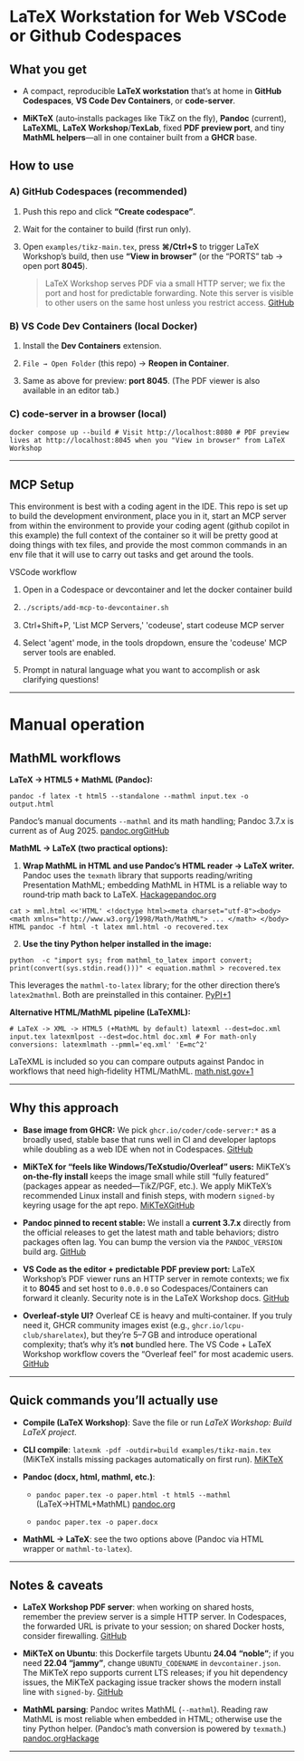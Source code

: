 # LaTeX Workstation for Web VSCode or Github Codespaces

## What you get

- A compact, reproducible **LaTeX workstation** that’s at home in **GitHub Codespaces**, **VS Code Dev Containers**, or **code‑server**.

- **MiKTeX** (auto‑installs packages like TikZ on the fly), **Pandoc** (current), **LaTeXML**, **LaTeX Workshop**/**TexLab**, fixed **PDF preview port**, and tiny **MathML helpers**—all in one container built from a **GHCR** base.

## How to use

### A) GitHub Codespaces (recommended)

1. Push this repo and click **“Create codespace”**.

2. Wait for the container to build (first run only).

3. Open `examples/tikz-main.tex`, press **⌘/Ctrl+S** to trigger LaTeX Workshop’s build, then use **“View in browser”** (or the “PORTS” tab → open port **8045**).
   
   > LaTeX Workshop serves PDF via a small HTTP server; we fix the port and host for predictable forwarding. Note this server is visible to other users on the same host unless you restrict access. [GitHub](https://github.com/James-Yu/LaTeX-Workshop/wiki/Remote?utm_source=chatgpt.com)

### B) VS Code Dev Containers (local Docker)

1. Install the **Dev Containers** extension.

2. `File → Open Folder` (this repo) → **Reopen in Container**.

3. Same as above for preview: **port 8045**. (The PDF viewer is also available in an editor tab.)

### C) code‑server in a browser (local)

`docker compose up --build # Visit http://localhost:8080 # PDF preview lives at http://localhost:8045 when you "View in browser" from LaTeX Workshop`

---

## MCP Setup

This environment is best with a coding agent in the IDE. This repo is set up to build the development environment, place you in it, start an MCP server from within the environment to provide your coding agent (github copilot in this example) the full context of the container so it will be pretty good at doing things with tex files, and provide the most common commands in an env file that it will use to carry out tasks and get around the tools.

VSCode workflow

1. Open in a Codespace or devcontainer and let the docker container build

2. ```bash
   ./scripts/add-mcp-to-devcontainer.sh
   ```

3. Ctrl+Shift+P, 'List MCP Servers,' 'codeuse', start codeuse MCP server

4. Select 'agent' mode, in the tools dropdown, ensure the 'codeuse' MCP server tools are enabled.

5. Prompt in natural language what you want to accomplish or ask clarifying questions!

---

# Manual operation

## MathML workflows

**LaTeX → HTML5 + MathML (Pandoc):**

`pandoc -f latex -t html5 --standalone --mathml input.tex -o output.html`

Pandoc’s manual documents `--mathml` and its math handling; Pandoc 3.7.x is current as of Aug 2025. [pandoc.org](https://pandoc.org/demo/example33/8.13-math.html?utm_source=chatgpt.com)[GitHub](https://github.com/jgm/pandoc/releases)

**MathML → LaTeX (two practical options):**

1. **Wrap MathML in HTML and use Pandoc’s HTML reader → LaTeX writer.** Pandoc uses the `texmath` library that supports reading/writing Presentation MathML; embedding MathML in HTML is a reliable way to round‑trip math back to LaTeX. [Hackage](https://hackage.haskell.org/package/texmath?utm_source=chatgpt.com)[pandoc.org](https://pandoc.org/?utm_source=chatgpt.com)

`cat > mml.html <<'HTML' <!doctype html><meta charset="utf-8"><body> <math xmlns="http://www.w3.org/1998/Math/MathML"> ... </math> </body> HTML pandoc -f html -t latex mml.html -o recovered.tex`

2. **Use the tiny Python helper installed in the image:**

`python  -c "import sys; from mathml_to_latex import convert; print(convert(sys.stdin.read()))" < equation.mathml > recovered.tex`

This leverages the `mathml-to-latex` library; for the other direction there’s `latex2mathml`. Both are preinstalled in this container. [PyPI+1](https://pypi.org/project/mathml-to-latex/?utm_source=chatgpt.com)

**Alternative HTML/MathML pipeline (LaTeXML):**

`# LaTeX -> XML -> HTML5 (+MathML by default) latexml --dest=doc.xml input.tex latexmlpost --dest=doc.html doc.xml # For math-only conversions: latexmlmath --pmml='eq.xml' 'E=mc^2'`

LaTeXML is included so you can compare outputs against Pandoc in workflows that need high‑fidelity HTML/MathML. [math.nist.gov+1](https://math.nist.gov/~BMiller/LaTeXML/ussage.html?utm_source=chatgpt.com)

---

## Why this approach

- **Base image from GHCR:** We pick `ghcr.io/coder/code-server:*` as a broadly used, stable base that runs well in CI and developer laptops while doubling as a web IDE when not in Codespaces. [GitHub](https://github.com/coder/code-server/pkgs/container/code-server/?utm_source=chatgpt.com)

- **MiKTeX for “feels like Windows/TeXstudio/Overleaf” users:** MiKTeX’s **on‑the‑fly install** keeps the image small while still “fully featured” (packages appear as needed—TikZ/PGF, etc.). We apply MiKTeX’s recommended Linux install and finish steps, with modern `signed-by` keyring usage for the apt repo. [MiKTeX](https://miktex.org/howto/install-miktex-unx?utm_source=chatgpt.com)[GitHub](https://github.com/MiKTeX/miktex-packaging/issues/483)

- **Pandoc pinned to recent stable:** We install a **current 3.7.x** directly from the official releases to get the latest math and table behaviors; distro packages often lag. You can bump the version via the `PANDOC_VERSION` build arg. [GitHub](https://github.com/jgm/pandoc/releases)

- **VS Code as the editor + predictable PDF preview port:** LaTeX Workshop’s PDF viewer runs an HTTP server in remote contexts; we fix it to **8045** and set host to `0.0.0.0` so Codespaces/Containers can forward it cleanly. Security note is in the LaTeX Workshop docs. [GitHub](https://github.com/James-Yu/LaTeX-Workshop/wiki/Remote?utm_source=chatgpt.com)

- **Overleaf‑style UI?** Overleaf CE is heavy and multi‑container. If you truly need it, GHCR community images exist (e.g., `ghcr.io/lcpu-club/sharelatex`), but they’re 5–7 GB and introduce operational complexity; that’s why it’s **not** bundled here. The VS Code + LaTeX Workshop workflow covers the “Overleaf feel” for most academic users. [GitHub](https://github.com/lcpu-club/overleaf/pkgs/container/sharelatex?utm_source=chatgpt.com)

---

## Quick commands you’ll actually use

- **Compile (LaTeX Workshop)**: Save the file or run *LaTeX Workshop: Build LaTeX project*.

- **CLI compile**: `latexmk -pdf -outdir=build examples/tikz-main.tex` (MiKTeX installs missing packages automatically on first run). [MiKTeX](https://miktex.org/howto/install-miktex-unx?utm_source=chatgpt.com)

- **Pandoc (docx, html, mathml, etc.)**:
  
  - `pandoc paper.tex -o paper.html -t html5 --mathml` (LaTeX→HTML+MathML) [pandoc.org](https://pandoc.org/demo/example33/8.13-math.html?utm_source=chatgpt.com)
  
  - `pandoc paper.tex -o paper.docx`

- **MathML → LaTeX**: see the two options above (Pandoc via HTML wrapper or `mathml-to-latex`).

---

## Notes & caveats

- **LaTeX Workshop PDF server**: when working on shared hosts, remember the preview server is a simple HTTP server. In Codespaces, the forwarded URL is private to your session; on shared Docker hosts, consider firewalling. [GitHub](https://github.com/James-Yu/LaTeX-Workshop/wiki/Remote?utm_source=chatgpt.com)

- **MiKTeX on Ubuntu**: this Dockerfile targets Ubuntu **24.04 “noble”**; if you need **22.04 “jammy”**, change `UBUNTU_CODENAME` in `devcontainer.json`. The MiKTeX repo supports current LTS releases; if you hit dependency issues, the MiKTeX packaging issue tracker shows the modern install line with `signed-by`. [GitHub](https://github.com/MiKTeX/miktex-packaging/issues/483)

- **MathML parsing**: Pandoc writes MathML (`--mathml`). Reading raw MathML is most reliable when embedded in HTML; otherwise use the tiny Python helper. (Pandoc’s math conversion is powered by `texmath`.) [pandoc.org](https://pandoc.org/demo/example33/8.13-math.html?utm_source=chatgpt.com)[Hackage](https://hackage.haskell.org/package/texmath?utm_source=chatgpt.com)

---
